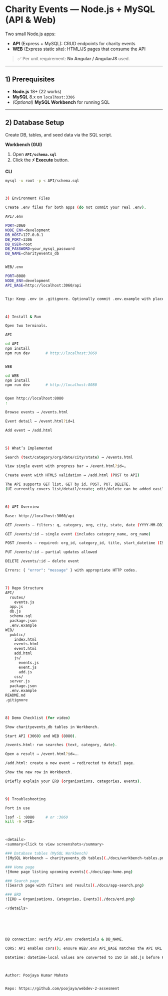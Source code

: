 # Charity Events — Node.js + MySQL (API & Web)

Two small Node.js apps:

- **API** (Express + MySQL): CRUD endpoints for charity events  
- **WEB** (Express static site): HTML/JS pages that consume the API

> ✅ Per unit requirement: **No Angular / AngularJS** used.

---

## 1) Prerequisites

- **Node.js** 18+ (22 works)
- **MySQL** 8.x on `localhost:3306`
- *(Optional)* **MySQL Workbench** for running SQL

---

## 2) Database Setup

Create DB, tables, and seed data via the SQL script.

**Workbench (GUI)**
1. Open **`API/schema.sql`**
2. Click the **⚡ Execute** button.

**CLI**
```bash
mysql -u root -p < API/schema.sql



3) Environment Files

Create .env files for both apps (do not commit your real .env).

API/.env

PORT=3060
NODE_ENV=development
DB_HOST=127.0.0.1
DB_PORT=3306
DB_USER=root
DB_PASSWORD=your_mysql_password
DB_NAME=charityevents_db


WEB/.env

PORT=8080
NODE_ENV=development
API_BASE=http://localhost:3060/api


Tip: Keep .env in .gitignore. Optionally commit .env.example with placeholders.



4) Install & Run

Open two terminals.

API

cd API
npm install
npm run dev       # http://localhost:3060


WEB

cd WEB
npm install
npm run dev       # http://localhost:8080


Open http://localhost:8080
:

Browse events → /events.html

Event detail → /event.html?id=1

Add event → /add.html



5) What’s Implemented

Search (text/category/org/date/city/state) → /events.html

View single event with progress bar → /event.html?id=…

Create event with HTML5 validation → /add.html (POST to API)

The API supports GET list, GET by id, POST, PUT, DELETE.
(UI currently covers list/detail/create; edit/delete can be added easily.)



6) API Overview

Base: http://localhost:3060/api

GET /events — filters: q, category, org, city, state, date (YYYY-MM-DD), after (ISO)

GET /events/:id — single event (includes category_name, org_name)

POST /events — required: org_id, category_id, title, start_datetime (ISO)

PUT /events/:id — partial updates allowed

DELETE /events/:id — delete event

Errors: { "error": "message" } with appropriate HTTP codes.



7) Repo Structure
API/
  routes/
    events.js
  app.js
  db.js
  schema.sql
  package.json
  .env.example
WEB/
  public/
    index.html
    events.html
    event.html
    add.html
    js/
      events.js
      event.js
      add.js
    css/
  server.js
  package.json
  .env.example
README.md
.gitignore



8) Demo Checklist (for video)

Show charityevents_db tables in Workbench.

Start API (3060) and WEB (8080).

/events.html: run searches (text, category, date).

Open a result → /event.html?id=….

/add.html: create a new event → redirected to detail page.

Show the new row in Workbench.

Briefly explain your ERD (organisations, categories, events).



9) Troubleshooting

Port in use

lsof -i :8080     # or :3060
kill -9 <PID>



<details>
<summary>Click to view screenshots</summary>

### Database tables (MySQL Workbench)
![MySQL Workbench – charityevents_db tables](./docs/workbench-tables.png)

### Home page
![Home page listing upcoming events](./docs/app-home.png)

### Search page
![Search page with filters and results](./docs/app-search.png)

### ERD
![ERD – Organisations, Categories, Events](./docs/erd.png)

</details>






DB connection: verify API/.env credentials & DB_NAME.

CORS: API enables cors(); ensure WEB/.env API_BASE matches the API URL.

Datetime: datetime-local values are converted to ISO in add.js before POST.



Author: Poojaya Kumar Mahato


Repo: https://github.com/poojaya/webdev-2-assesment